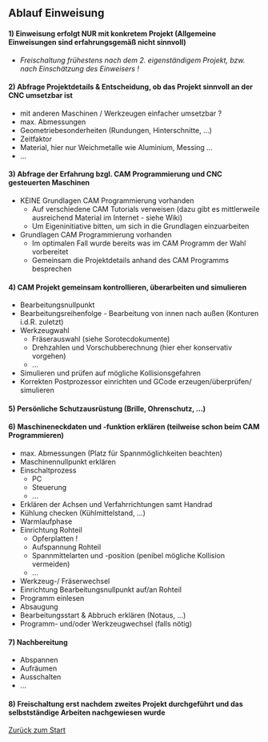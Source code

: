 ## Ablauf Einweisung
#### 1) Einweisung erfolgt NUR mit konkretem Projekt (Allgemeine Einweisungen sind erfahrungsgemäß nicht sinnvoll)
* *Freischaltung frühestens nach dem 2. eigenständigem Projekt, bzw. nach Einschätzung des Einweisers !*

#### 2) Abfrage Projektdetails & Entscheidung, ob das Projekt sinnvoll an der CNC umsetzbar ist

- mit anderen Maschinen / Werkzeugen einfacher umsetzbar ?
- max. Abmessungen
- Geometriebesonderheiten (Rundungen, Hinterschnitte, ...)
- Zeitfaktor
- Material, hier nur Weichmetalle wie Aluminium, Messing ...
- ...

#### 3) Abfrage der Erfahrung bzgl. CAM Programmierung und CNC gesteuerten Maschinen

- KEINE Grundlagen CAM Programmierung vorhanden
    - Auf verschiedene CAM Tutorials verweisen (dazu gibt es mittlerweile ausreichend Material im Internet - siehe Wiki)
    - Um Eigeninitiative bitten, um sich in die Grundlagen einzuarbeiten
- Grundlagen CAM Programmierung vorhanden
    - Im optimalen Fall wurde bereits was im CAM Programm der Wahl vorbereitet
    - Gemeinsam die Projektdetails anhand des CAM Programms besprechen

#### 4) CAM Projekt gemeinsam kontrollieren, überarbeiten und simulieren

- Bearbeitungsnullpunkt
- Bearbeitungsreihenfolge - Bearbeitung von innen nach außen (Konturen i.d.R. zuletzt)
- Werkzeugwahl
    - Fräserauswahl (siehe Sorotecdokumente)
    - Drehzahlen und Vorschubberechnung (hier eher konservativ vorgehen)
    - ...
- Simulieren und prüfen auf mögliche Kollisionsgefahren
- Korrekten Postprozessor einrichten und GCode erzeugen/überprüfen/ simulieren

#### 5) Persönliche Schutzausrüstung (Brille, Ohrenschutz, ...)

#### 6) Maschineneckdaten und -funktion erklären (teilweise schon beim CAM Programmieren)

- max. Abmessungen (Platz für Spannmöglichkeiten beachten)
- Maschinennullpunkt erklären
- Einschaltprozess
    - PC
    - Steuerung
    - ...
- Erklären der Achsen und Verfahrrichtungen samt Handrad
- Kühlung checken (Kühlmittelstand, ...)
- Warmlaufphase
- Einrichtung Rohteil
    - Opferplatten !
    - Aufspannung Rohteil
    - Spannmittelarten und -position (penibel mögliche Kollision vermeiden)
    - ...
- Werkzeug-/ Fräserwechsel
- Einrichtung Bearbeitungsnullpunkt auf/an Rohteil
- Programm einlesen
- Absaugung
- Bearbeitungsstart & Abbruch erklären (Notaus, ...)
- Programm- und/oder Werkzeugwechsel (falls nötig)

#### 7) Nachbereitung

- Abspannen
- Aufräumen
- Ausschalten
- ...

#### 8) Freischaltung erst nachdem zweites Projekt durchgeführt und das selbstständige Arbeiten nachgewiesen wurde  

[Zurück zum Start](https://makerspace-wi.github.io/Project-CNC-3/)